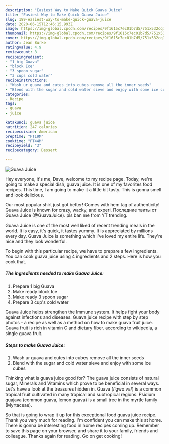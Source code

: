 ```yaml
---
description: "Easiest Way to Make Quick Guava Juice"
title: "Easiest Way to Make Quick Guava Juice"
slug: 189-easiest-way-to-make-quick-guava-juice
date: 2020-06-15T12:46:15.993Z
image: https://img-global.cpcdn.com/recipes/9f1615c7ec01b7d5/751x532cq70/guava-juice-recipe-main-photo.jpg
thumbnail: https://img-global.cpcdn.com/recipes/9f1615c7ec01b7d5/751x532cq70/guava-juice-recipe-main-photo.jpg
cover: https://img-global.cpcdn.com/recipes/9f1615c7ec01b7d5/751x532cq70/guava-juice-recipe-main-photo.jpg
author: Jean Burke
ratingvalue: 4.9
reviewcount: 8
recipeingredient:
- "1 big Guava"
- "block Ice"
- "3 spoon sugar"
- "3 cups cold water"
recipeinstructions:
- "Wash ur guava and cutes into cubes remove all the inner seeds"
- "Blend with the sugar and cold water sieve and enjoy with some ice cubes"
categories:
- Recipe
tags:
- guava
- juice

katakunci: guava juice 
nutrition: 247 calories
recipecuisine: American
preptime: "PT19M"
cooktime: "PT44M"
recipeyield: "3"
recipecategory: Dessert

---
```



![Guava Juice](https://img-global.cpcdn.com/recipes/9f1615c7ec01b7d5/751x532cq70/guava-juice-recipe-main-photo.jpg)

Hey everyone, it's me, Dave, welcome to my recipe page. Today, we're going to make a special dish, guava juice. It is one of my favorites food recipes. This time, I am going to make it a little bit tasty. This is gonna smell and look delicious.

Our most popular shirt just got better! Comes with hem tag of authenticity! Guava Juice is known for crazy, wacky, and experi. Последние твиты от Guava Juice (@GuavaJuice). pls ban me from YT trending.

Guava Juice is one of the most well liked of recent trending meals in the world. It is easy, it's quick, it tastes yummy. It is appreciated by millions every day. Guava Juice is something which I've loved my entire life. They're nice and they look wonderful.


To begin with this particular recipe, we have to prepare a few ingredients. You can cook guava juice using 4 ingredients and 2 steps. Here is how you cook that.

<!--inarticleads1-->

##### The ingredients needed to make Guava Juice:

1. Prepare 1 big Guava
1. Make ready block Ice
1. Make ready 3 spoon sugar
1. Prepare 3 cup&#39;s cold water


Guava Juice helps strengthen the Immune system. It helps fight your body against infections and diseases. Guava juice recipe with step by step photos - a recipe as well as a method on how to make guava fruit juice. Guava fruit is rich in vitamin C and dietary fiber. according to wikipedia, a single guava fruit. 

<!--inarticleads2-->

##### Steps to make Guava Juice:

1. Wash ur guava and cutes into cubes remove all the inner seeds
1. Blend with the sugar and cold water sieve and enjoy with some ice cubes


Thinking what is guava juice good for? The guava juice consists of natural sugar, Minerals and Vitamins which prove to be beneficial in several ways. Let&#39;s have a look at the treasures hidden in. Guava (/ˈɡwɑːvə/) is a common tropical fruit cultivated in many tropical and subtropical regions. Psidium guajava (common guava, lemon guava) is a small tree in the myrtle family (Myrtaceae). 

So that is going to wrap it up for this exceptional food guava juice recipe. Thank you very much for reading. I'm confident you can make this at home. There is gonna be interesting food in home recipes coming up. Remember to save this page on your browser, and share it to your family, friends and colleague. Thanks again for reading. Go on get cooking!
